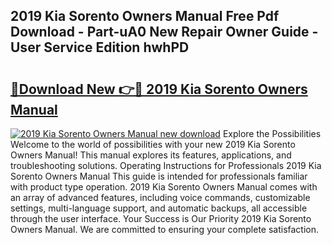 ## 2019 Kia Sorento Owners Manual Free Pdf Download - Part-uA0 New Repair Owner Guide - User Service Edition hwhPD

# <h2><a href="http://bc36953.oget.top/?id=2019+Kia+Sorento+Owners+Manual">🔗Download New 👉🔴 2019 Kia Sorento Owners Manual</a></h2>

[![2019 Kia Sorento Owners Manual new download](https://i.imgur.com/5g1atiW.png)](http://bc36953.oget.top/?id=2019+Kia+Sorento+Owners+Manual)
Explore the Possibilities Welcome to the world of possibilities with your new 2019 Kia Sorento Owners Manual! This manual explores its features, applications, and troubleshooting solutions. Operating Instructions for Professionals 2019 Kia Sorento Owners Manual This guide is intended for professionals familiar with product type operation. 2019 Kia Sorento Owners Manual comes with an array of advanced features, including voice commands, customizable settings, multi-language support, and automatic backups, all accessible through the user interface. Your Success is Our Priority 2019 Kia Sorento Owners Manual. We are committed to ensuring your complete satisfaction.

